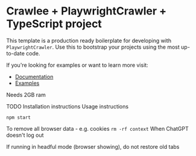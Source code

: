 # Crawlee + PlaywrightCrawler + TypeScript project

This template is a production ready boilerplate for developing with `PlaywrightCrawler`. Use this to bootstrap your projects using the most up-to-date code.

If you're looking for examples or want to learn more visit:

- [Documentation](https://crawlee.dev/api/playwright-crawler/class/PlaywrightCrawler)
- [Examples](https://crawlee.dev/docs/examples/playwright-crawler)


Needs 2GB ram

TODO
Installation instructions
Usage instructions

`npm start`

To remove all browser data - e.g. cookies
`rm -rf context`
When ChatGPT doesn't log out

If running in headful mode (browser showing),
do not restore old tabs
